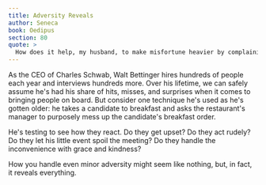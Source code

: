 ```yaml
---
title: Adversity Reveals
author: Seneca
book: Oedipus
section: 80
quote: >
  How does it help, my husband, to make misfortune heavier by complaining about it? This is more fit for a king—to seize your adversities head on. The more precarious his situation, the more imminent his fall from power, the more firmly he should be resolved to stand and fight. It isn't manly to retreat from fortune.
---
```


As the CEO of Charles Schwab, Walt Bettinger hires hundreds of people each year and interviews hundreds more. Over his lifetime, we can safely assume he's had his share of hits, misses, and surprises when it comes to bringing people on board. But consider one technique he's used as he's gotten older: he takes a candidate to breakfast and asks the restaurant's manager to purposely mess up the candidate's breakfast order.

He's testing to see how they react. Do they get upset? Do they act rudely? Do they let his little event spoil the meeting? Do they handle the inconvenience with grace and kindness?

How you handle even minor adversity might seem like nothing, but, in fact, it reveals everything.

